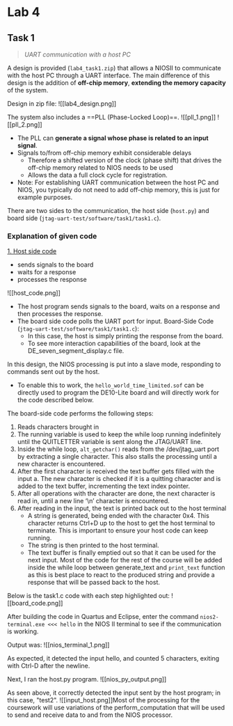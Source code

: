 # Lab 4
## Task 1
> _UART communication with a host PC_

A design is provided (`lab4_task1.zip`) that allows a NIOSII to communicate with the host PC through a UART interface. The main difference of this design is the addition of **off-chip memory**, **extending the memory capacity** of the system.

Design in zip file:
![[lab4_design.png]]

The system also includes a ==PLL (Phase-Locked Loop)==.
![[pll_1.png]]
![[pll_2.png]]
- The PLL can **generate a signal whose phase is related to an input signal**. 
- Signals to/from off-chip memory exhibit considerable delays
	- Therefore a shifted version of the clock (phase shift) that drives the off-chip memory related to NIOS needs to be used
	- Allows the data a full clock cycle for registration.
- Note: For establishing UART communication between the host PC and NIOS, you typically do not need to add off-chip memory, this is just for example purposes.

There are two sides to the communication, the host side (`host.py`) and board side (`jtag-uart-test/software/task1/task1.c`). 
### Explanation of given code
<u>1. Host side code</u>
- sends signals to the board
- waits for a response
- processes the response

![[host_code.png]]

- The host program sends signals to the board, waits on a response and then processes the response. 
- The board side code polls the UART port for input. Board-Side Code (`jtag-uart-test/software/task1/task1.c`):
	- In this case, the host is simply printing the response from the board.
	- To see more interaction capabilities of the board, look at the DE_seven_segment_display.c file.

In this design, the NIOS processing is put into a slave mode, responding to commands sent out by the host.
- To enable this to work, the `hello_world_time_limited.sof` can be directly used to program the DE10-Lite board and will directly work for the code described below.

The board-side code performs the following steps:
1. Reads characters brought in
2. The running variable is used to keep the while loop running indefinitely until the QUITLETTER variable is sent along the JTAG/UART line.
4. Inside the while loop, `alt_getchar()` reads from the /dev/jtag_uart port by extracting a single character. This also stalls the processing until a new character is encountered.
5. After the first character is received the text buffer gets filled with the input a. The new character is checked if it is a quitting character and is added to the text buffer, incrementing the text index pointer.
6. After all operations with the character are done, the next character is read in, until a new line ‘\n’ character is encountered.
7. After reading in the input, the text is printed back out to the host terminal
    - A string is generated, being ended with the character 0x4. This character returns Ctrl+D up to the host to get the host terminal to terminate. This is important to ensure your host code can keep running.
    - The string is then printed to the host terminal.
    - The text buffer is finally emptied out so that it can be used for the next input. Most of the code for the rest of the course will be added inside the while loop between generate_text and `print_text` function as this is best place to react to the produced string and provide a response that will be passed back to the host.

Below is the task1.c code with each step highlighted out:
![[board_code.png]]

After building the code in Quartus and Eclipse, enter the command
`nios2-terminal.exe <<< hello` in the NIOS II terminal to see if the communication is working.

Output was:
![[nios_terminal_1.png]]

As expected, it detected the input hello, and counted 5 characters, exiting with Ctrl-D after the newline.

Next, I ran the host.py program.
![[nios_py_output.png]]

As seen above, it correctly detected the input sent by the host program; in this case, "test2".
![[input_host.png]]Most of the processing for the coursework will use variations of the perform_computation that will be used to send and receive data to and from the NIOS processor.
